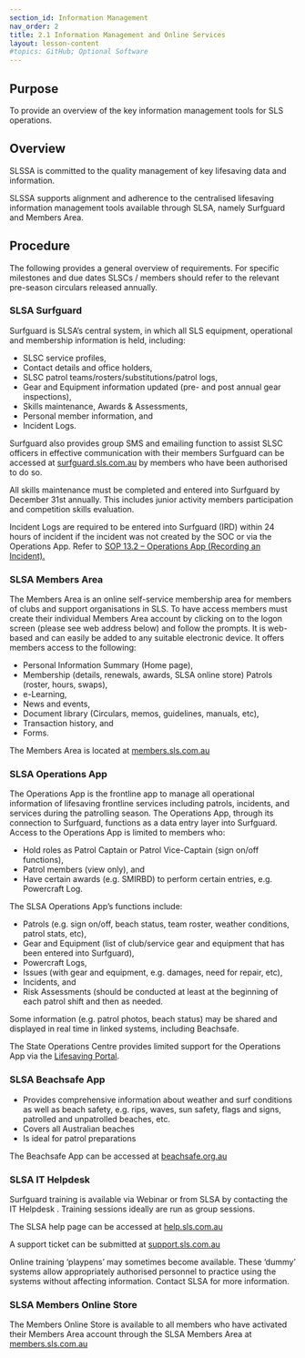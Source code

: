 ```yaml
---
section_id: Information Management
nav_order: 2
title: 2.1 Information Management and Online Services
layout: lesson-content
#topics: GitHub; Optional Software
---
```


## Purpose

To provide an overview of the key information management tools for SLS operations.

## Overview

SLSSA is committed to the quality management of key lifesaving data and information.

SLSSA supports alignment and adherence to the centralised lifesaving information management tools available through SLSA, namely Surfguard and Members Area.

## Procedure

The following provides a general overview of requirements. For specific milestones and due dates SLSCs / members should refer to the relevant pre-season circulars released annually.

### SLSA Surfguard

Surfguard is SLSA’s central system, in which all SLS equipment, operational and membership information is held, including:

- SLSC service profiles,
- Contact details and office holders,
- SLSC patrol teams/rosters/substitutions/patrol logs,
- Gear and Equipment information updated (pre- and post annual gear inspections),
- Skills maintenance, Awards & Assessments,
- Personal member information, and
- Incident Logs.

Surfguard also provides group SMS and emailing function to assist SLSC officers in effective communication with their members Surfguard can be accessed at [surfguard.sls.com.au](https://surfguard.sls.com.au) by members who have been authorised to do so.

All skills maintenance must be completed and entered into Surfguard by December 31st annually. This includes junior activity members participation and competition skills evaluation.

Incident Logs are required to be entered into Surfguard (IRD) within 24 hours of incident if the incident was not created by the SOC or via the Operations App. Refer to [SOP 13.2 – Operations App (Recording an Incident).](../13-operations-app/13.2-operations-app-recording-an-incident.md)

### SLSA Members Area

The Members Area is an online self-service membership area for members of clubs and support organisations in SLS. To have access members must create their individual Members Area account by clicking on to the logon screen (please see web address below) and follow the prompts. It is web-based and can easily be added to any suitable electronic device. It offers members access to the following:

- Personal Information Summary (Home page),
- Membership (details, renewals, awards, SLSA online store) Patrols (roster, hours, swaps),
- e-Learning,
- News and events,
- Document library (Circulars, memos, guidelines, manuals, etc),
- Transaction history, and
- Forms.

The Members Area is located at [members.sls.com.au](https://members.sls.com.au/)

### SLSA Operations App

The Operations App is the frontline app to manage all operational information of lifesaving frontline services including patrols, incidents, and services during the patrolling season. The Operations App, through its connection to Surfguard, functions as a data entry layer into Surfguard. Access to the Operations App is limited to members who:

- Hold roles as Patrol Captain or Patrol Vice-Captain (sign on/off functions),
- Patrol members (view only), and
- Have certain awards (e.g. SMIRBD) to perform certain entries, e.g. Powercraft Log.

The SLSA Operations App’s functions include:

- Patrols (e.g. sign on/off, beach status, team roster, weather conditions, patrol stats, etc),
- Gear and Equipment (list of club/service gear and equipment that has been entered into Surfguard),
- Powercraft Logs,
- Issues (with gear and equipment, e.g. damages, need for repair, etc),
- Incidents, and
- Risk Assessments (should be conducted at least at the beginning of each patrol shift and then as needed.

Some information (e.g. patrol photos, beach status) may be shared and displayed in real time in linked systems, including Beachsafe.

The State Operations Centre provides limited support for the Operations App via the [Lifesaving Portal](https://www.surflifesavingsa.com.au/portal).

### SLSA Beachsafe App

- Provides comprehensive information about weather and surf conditions as well as beach safety, e.g. rips, waves, sun safety, flags and signs, patrolled and unpatrolled beaches, etc.
- Covers all Australian beaches
- Is ideal for patrol preparations

The Beachsafe App can be accessed at [beachsafe.org.au](https://beachsafe.org.au)

### SLSA IT Helpdesk

Surfguard training is available via Webinar or from SLSA by contacting the IT Helpdesk . Training sessions ideally are run as group sessions.

The SLSA help page can be accessed at [help.sls.com.au](https://help.sls.com.au)

A support ticket can be submitted at [support.sls.com.au](https://support.sls.com.au)

Online training ‘playpens’ may sometimes become available. These ‘dummy’ systems allow appropriately authorised personnel to practice using the systems without affecting information. Contact SLSA for more information.

### SLSA Members Online Store

The Members Online Store is available to all members who have activated their Members Area account through the SLSA Members Area at [members.sls.com.au](https://members.sls.com.au/)